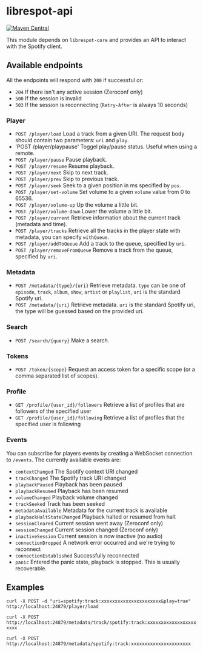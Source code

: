 # librespot-api
[![Maven Central](https://maven-badges.herokuapp.com/maven-central/xyz.gianlu.librespot/librespot-api/badge.svg)](https://maven-badges.herokuapp.com/maven-central/xyz.gianlu.librespot/librespot-api)

This module depends on `librespot-core` and provides an API to interact with the Spotify client.

## Available endpoints
All the endpoints will respond with `200` if successful or:
- `204` If there isn't any active session (Zeroconf only)
- `500` If the session is invalid
- `503` If the session is reconnecting (`Retry-After` is always 10 seconds)

### Player
- `POST /player/load` Load a track from a given URI. The request body should contain two parameters: `uri` and `play`.
- 'POST /player/playpause' Toggel play/pause status. Useful when using a remote.
- `POST /player/pause` Pause playback.
- `POST /player/resume` Resume playback.
- `POST /player/next` Skip to next track.
- `POST /player/prev` Skip to previous track.
- `POST /player/seek` Seek to a given position in ms specified by `pos`.
- `POST /player/set-volume` Set volume to a given `volume` value from 0 to 65536.
- `POST /player/volume-up` Up the volume a little bit.
- `POST /player/volume-down` Lower the volume a little bit.
- `POST /player/current` Retrieve information about the current track (metadata and time).
- `POST /player/tracks` Retrieve all the tracks in the player state with metadata, you can specify `withQueue`.
- `POST /player/addToQueue` Add a track to the queue, specified by `uri`.
- `POST /player/removeFromQueue` Remove a track from the queue, specified by `uri`.

### Metadata
- `POST /metadata/{type}/{uri}` Retrieve metadata. `type` can be one of `episode`, `track`, `album`, `show`, `artist` or `playlist`, `uri` is the standard Spotify uri.
- `POST /metadata/{uri}` Retrieve metadata. `uri` is the standard Spotify uri, the type will be guessed based on the provided uri.

### Search
- `POST /search/{query}` Make a search.

### Tokens
- `POST /token/{scope}` Request an access token for a specific scope (or a comma separated list of scopes).

### Profile
- `GET /profile/{user_id}/followers` Retrieve a list of profiles that are followers of the specified user
- `GET /profile/{user_id}/following` Retrieve a list of profiles that the specified user is following

### Events
You can subscribe for players events by creating a WebSocket connection to `/events`.
The currently available events are:
- `contextChanged` The Spotify context URI changed
- `trackChanged` The Spotify track URI changed
- `playbackPaused` Playback has been paused
- `playbackResumed` Playback has been resumed
- `volumeChanged` Playback volume changed
- `trackSeeked` Track has been seeked
- `metadataAvailable` Metadata for the current track is available
- `playbackHaltStateChanged` Playback halted or resumed from halt
- `sessionCleared` Current session went away (Zeroconf only)
- `sessionChanged` Current session changed (Zeroconf only)
- `inactiveSession` Current session is now inactive (no audio)
- `connectionDropped` A network error occurred and we're trying to reconnect
- `connectionEstablished` Successfully reconnected
- `panic` Entered the panic state, playback is stopped. This is usually recoverable.

## Examples
`curl -X POST -d "uri=spotify:track:xxxxxxxxxxxxxxxxxxxxxx&play=true" http://localhost:24879/player/load`

`curl -X POST http://localhost:24879/metadata/track/spotify:track:xxxxxxxxxxxxxxxxxxxxxx`

`curl -X POST http://localhost:24879/metadata/spotify:track:xxxxxxxxxxxxxxxxxxxxxx`

